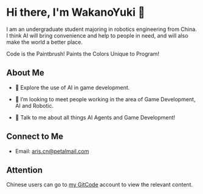 <h1> Hi there, I'm WakanoYuki 👋 </h1>
I am an undergraduate student majoring in robotics engineering from China. I think AI will bring convenience and help to people in need, and will also make the world a better place.

Code is the Paintbrush! Paints the Colors Unique to Program!

<h2> About Me </h2>

- 🔭 Explore the use of AI in game development.
  
- 🌱  I’m looking to meet people working in the area of Game Development, AI and Robotic.
  
- 💬 Talk to me about all things AI Agents and Game Development!

<h2> Connect to Me </h2>

- Email: aris.cn@petalmail.com

<h2> Attention </h2>

Chinese users can go to [my GitCode](https://gitcode.com/CelestAris) account to view the relevant content.

</strong>
</p>

